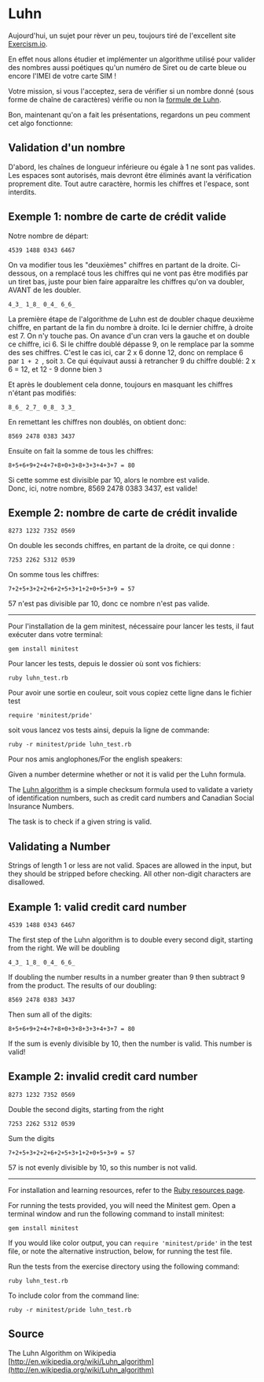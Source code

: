 # Luhn

Aujourd'hui, un sujet pour rèver un peu, toujours tiré de l'excellent site [Exercism.io](https://exercism.io/).  

En effet nous allons étudier et implémenter un algorithme utilisé pour valider des nombres aussi poétiques qu'un numéro 
de Siret ou de carte bleue ou encore l'IMEI de votre carte SIM !  

Votre mission, si vous l'acceptez, sera de vérifier si un nombre donné (sous forme de chaîne de caractères) vérifie ou 
non la [formule de Luhn](https://fr.wikipedia.org/wiki/Formule_de_Luhn).  

Bon, maintenant qu'on a fait les présentations, regardons un peu comment cet algo fonctionne:  

Validation d'un nombre
-----
D'abord, les chaînes de longueur inférieure ou égale à 1 ne sont pas valides. Les espaces sont autorisés, mais devront 
être éliminés avant la vérification proprement dite. Tout autre caractère, hormis les chiffres et l'espace, sont interdits.

## Exemple 1: nombre de carte de crédit valide

Notre nombre de départ:  

```text
4539 1488 0343 6467
```

On va modifier tous les "deuxièmes" chiffres en partant de la droite. Ci-dessous, on a remplacé tous les chiffres qui ne 
vont pas être modifiés par un tiret bas, juste pour bien faire apparaître les chiffres qu'on va doubler, AVANT de les doubler.

```text
4_3_ 1_8_ 0_4_ 6_6_
```

La première étape de l'algorithme de Luhn est de doubler chaque deuxième chiffre, en partant de la fin du nombre à droite.
Ici le dernier chiffre, à droite est 7. On n'y touche pas. On avance d'un cran vers la gauche et on double ce chiffre, 
ici 6. Si le chiffre doublé dépasse 9, on le remplace par la somme des ses chiffres. C'est le cas ici, car 2 x 6 donne 12, 
donc on remplace 6 par `1 + 2 `, soit `3`. Ce qui équivaut aussi à retrancher 9 du chiffre doublé: 2 x 6 = 12, et 12 - 9 
donne bien `3`

Et après le doublement cela donne, toujours en masquant les chiffres n'étant pas modifiés:
```text
8_6_ 2_7_ 0_8_ 3_3_
```

En remettant les chiffres non doublés, on obtient donc:
```text
8569 2478 0383 3437
```

Ensuite on fait la somme de tous les chiffres:

```text
8+5+6+9+2+4+7+8+0+3+8+3+3+4+3+7 = 80
```

Si cette somme est divisible par 10, alors le nombre est valide.  
Donc, ici, notre nombre, 8569 2478 0383 3437, est valide!

## Exemple 2: nombre de carte de crédit invalide

```text
8273 1232 7352 0569
```

On double les seconds chiffres, en partant de la droite, ce qui donne :

```text
7253 2262 5312 0539
```

On somme tous les chiffres:

```text
7+2+5+3+2+2+6+2+5+3+1+2+0+5+3+9 = 57
```

57 n'est pas divisible par 10, donc ce nombre n'est pas valide.

* * * *

Pour l'installation de la gem minitest, nécessaire pour lancer les tests, il faut exécuter dans votre terminal:

    gem install minitest
   
Pour lancer les tests, depuis le dossier où sont vos fichiers:

    ruby luhn_test.rb

Pour avoir une sortie en couleur, soit vous copiez cette ligne dans le fichier test

    require 'minitest/pride'
 
 soit vous lancez vos tests ainsi, depuis la ligne de commande:

    ruby -r minitest/pride luhn_test.rb



Pour nos amis anglophones/For the english speakers:  

Given a number determine whether or not it is valid per the Luhn formula.

The [Luhn algorithm](https://en.wikipedia.org/wiki/Luhn_algorithm) is
a simple checksum formula used to validate a variety of identification
numbers, such as credit card numbers and Canadian Social Insurance
Numbers.

The task is to check if a given string is valid.

Validating a Number
------

Strings of length 1 or less are not valid. Spaces are allowed in the input,
but they should be stripped before checking. All other non-digit characters
are disallowed.

## Example 1: valid credit card number

```text
4539 1488 0343 6467
```

The first step of the Luhn algorithm is to double every second digit,
starting from the right. We will be doubling

```text
4_3_ 1_8_ 0_4_ 6_6_
```

If doubling the number results in a number greater than 9 then subtract 9
from the product. The results of our doubling:

```text
8569 2478 0383 3437
```

Then sum all of the digits:

```text
8+5+6+9+2+4+7+8+0+3+8+3+3+4+3+7 = 80
```

If the sum is evenly divisible by 10, then the number is valid. This number is valid!

## Example 2: invalid credit card number

```text
8273 1232 7352 0569
```

Double the second digits, starting from the right

```text
7253 2262 5312 0539
```

Sum the digits

```text
7+2+5+3+2+2+6+2+5+3+1+2+0+5+3+9 = 57
```

57 is not evenly divisible by 10, so this number is not valid.

* * * *

For installation and learning resources, refer to the
[Ruby resources page](http://exercism.io/languages/ruby/resources).

For running the tests provided, you will need the Minitest gem. Open a
terminal window and run the following command to install minitest:

    gem install minitest

If you would like color output, you can `require 'minitest/pride'` in
the test file, or note the alternative instruction, below, for running
the test file.

Run the tests from the exercise directory using the following command:

    ruby luhn_test.rb

To include color from the command line:

    ruby -r minitest/pride luhn_test.rb


## Source

The Luhn Algorithm on Wikipedia [http://en.wikipedia.org/wiki/Luhn_algorithm](http://en.wikipedia.org/wiki/Luhn_algorithm)
